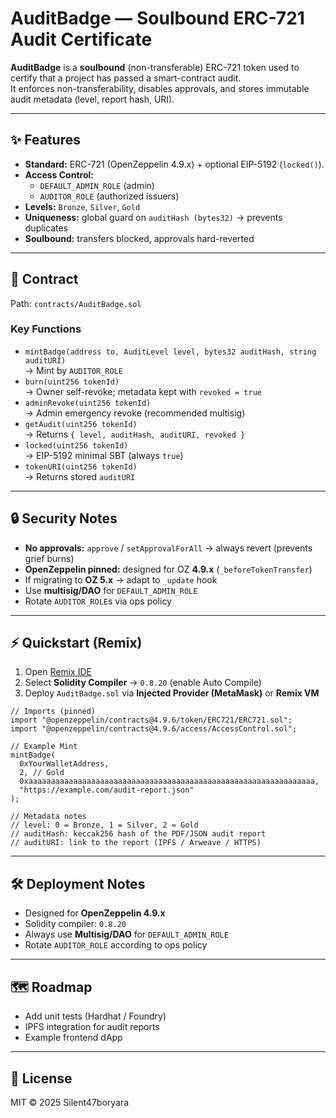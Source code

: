 # AuditBadge — Soulbound ERC-721 Audit Certificate

**AuditBadge** is a **soulbound** (non-transferable) ERC-721 token used to certify that a project has passed a smart-contract audit.  
It enforces non-transferability, disables approvals, and stores immutable audit metadata (level, report hash, URI).

---

## ✨ Features

- **Standard:** ERC-721 (OpenZeppelin 4.9.x) + optional EIP-5192 (`locked()`).
- **Access Control:**  
  - `DEFAULT_ADMIN_ROLE` (admin)  
  - `AUDITOR_ROLE` (authorized issuers)
- **Levels:** `Bronze`, `Silver`, `Gold`
- **Uniqueness:** global guard on `auditHash (bytes32)` → prevents duplicates
- **Soulbound:** transfers blocked, approvals hard-reverted

---

## 📜 Contract

Path: `contracts/AuditBadge.sol`

### Key Functions

- `mintBadge(address to, AuditLevel level, bytes32 auditHash, string auditURI)`  
  → Mint by `AUDITOR_ROLE`
- `burn(uint256 tokenId)`  
  → Owner self-revoke; metadata kept with `revoked = true`
- `adminRevoke(uint256 tokenId)`  
  → Admin emergency revoke (recommended multisig)
- `getAudit(uint256 tokenId)`  
  → Returns `{ level, auditHash, auditURI, revoked }`
- `locked(uint256 tokenId)`  
  → EIP-5192 minimal SBT (always `true`)
- `tokenURI(uint256 tokenId)`  
  → Returns stored `auditURI`

---

## 🔒 Security Notes

- **No approvals:** `approve` / `setApprovalForAll` → always revert (prevents grief burns)
- **OpenZeppelin pinned:** designed for OZ **4.9.x** (`_beforeTokenTransfer`)
- If migrating to **OZ 5.x** → adapt to `_update` hook
- Use **multisig/DAO** for `DEFAULT_ADMIN_ROLE`  
- Rotate `AUDITOR_ROLE`s via ops policy

---

## ⚡ Quickstart (Remix)

1. Open [Remix IDE](https://remix.ethereum.org/)
2. Select **Solidity Compiler** → `0.8.20` (enable Auto Compile)
3. Deploy `AuditBadge.sol` via **Injected Provider (MetaMask)** or **Remix VM**

```solidity
// Imports (pinned)
import "@openzeppelin/contracts@4.9.6/token/ERC721/ERC721.sol";
import "@openzeppelin/contracts@4.9.6/access/AccessControl.sol";

// Example Mint
mintBadge(
  0xYourWalletAddress,
  2, // Gold
  0xaaaaaaaaaaaaaaaaaaaaaaaaaaaaaaaaaaaaaaaaaaaaaaaaaaaaaaaaaaaaaaaa,
  "https://example.com/audit-report.json"
);

// Metadata notes
// level: 0 = Bronze, 1 = Silver, 2 = Gold
// auditHash: keccak256 hash of the PDF/JSON audit report
// auditURI: link to the report (IPFS / Arweave / HTTPS)
```

---

## 🛠 Deployment Notes

- Designed for **OpenZeppelin 4.9.x**
- Solidity compiler: `0.8.20`
- Always use **Multisig/DAO** for `DEFAULT_ADMIN_ROLE`
- Rotate `AUDITOR_ROLE` according to ops policy

---

## 🗺 Roadmap

- Add unit tests (Hardhat / Foundry)
- IPFS integration for audit reports
- Example frontend dApp

---

## 📄 License

MIT © 2025 Silent47boryara
